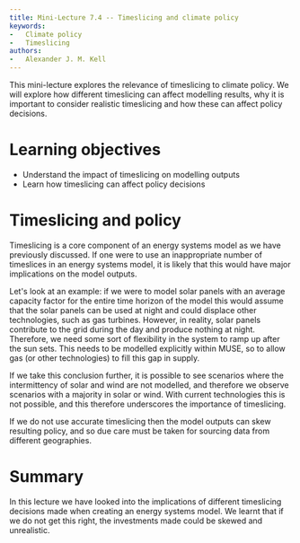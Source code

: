 ```yaml
---
title: Mini-Lecture 7.4 -- Timeslicing and climate policy
keywords:
-   Climate policy
-   Timeslicing
authors:
-   Alexander J. M. Kell
---
```


This mini-lecture explores the relevance of timeslicing to climate policy. We will explore how different timeslicing can affect modelling results, why it is important to consider realistic timeslicing and how these can affect policy decisions.

# Learning objectives

- Understand the impact of timeslicing on modelling outputs
- Learn how timeslicing can affect policy decisions

# Timeslicing and policy

Timeslicing is a core component of an energy systems model as we have previously discussed. If one were to use an inappropriate number of timeslices in an energy systems model, it is likely that this would have major implications on the model outputs. 

Let's look at an example: if we were to model solar panels with an average capacity factor for the entire time horizon of the model this would assume that the solar panels can be used at night and could displace other technologies, such as gas turbines. However, in reality, solar panels contribute to the grid during the day and produce nothing at night. Therefore, we need some sort of flexibility in the system to ramp up after the sun sets. This needs to be modelled explicitly within MUSE, so to allow gas (or other technologies) to fill this gap in supply. 

If we take this conclusion further, it is possible to see scenarios where the intermittency of solar and wind are not modelled, and therefore we observe scenarios with a majority in solar or wind. With current technologies this is not possible, and this therefore underscores the importance of timeslicing. 

If we do not use accurate timeslicing then the model outputs can skew resulting policy, and so due care must be taken for sourcing data from different geographies.

# Summary

In this lecture we have looked into the implications of different timeslicing decisions made when creating an energy systems model. We learnt that if we do not get this right, the investments made could be skewed and unrealistic. 





